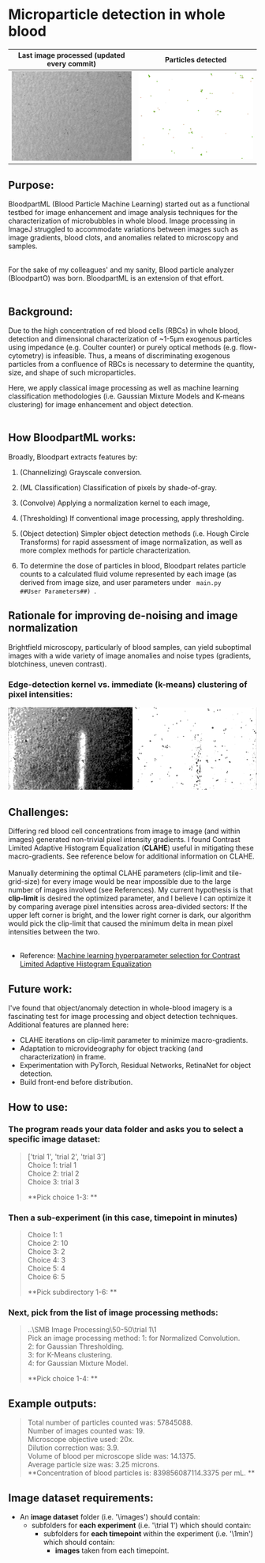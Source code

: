 # Microparticle detection in whole blood

Last image processed (updated every commit)              |  Particles detected
:-------------------------:|:-------------------------:
<img src="sample_output/original.png" >  |  <img src="sample_output/measured.png" >

## Purpose:
BloodpartML (Blood Particle Machine Learning) started out as a functional testbed for image enhancement and image analysis techniques for the characterization of microbubbles in whole blood.  Image processing in ImageJ struggled to accommodate variations between images such as image gradients, blood clots, and anomalies related to microscopy and samples.  <br><br>

For the sake of my colleagues' and my sanity, Blood particle analyzer (BloodpartO) was born. BloodpartML is an extension of that effort. <br><br>


## Background:
Due to the high concentration of red blood cells (RBCs) in whole blood, detection and dimensional characterization of ~1-5μm exogenous particles using impedance (e.g. Coulter counter) or purely optical methods (e.g. flow-cytometry) is infeasible.  Thus, a means of discriminating exogenous particles from a confluence of RBCs is necessary to determine the quantity, size, and shape of such microparticles. 

Here, we apply classical image processing as well as machine learning classification methodologies (i.e. Gaussian Mixture Models and K-means clustering) for image enhancement and object detection. <br><br>


## How BloodpartML works:

Broadly, Bloodpart extracts features by: 
1. (Channelizing) Grayscale conversion.
2. (ML Classification)  Classification of pixels by shade-of-gray.
3. (Convolve) Applying a normalization kernel to each image,
4. (Thresholding) If conventional image processing, apply thresholding. 
5. (Object detection) Simpler object detection methods (i.e. Hough Circle Transforms) for rapid assessment of image normalization, as well as more complex methods for particle characterization.

2. To determine the dose of particles in blood, Bloodpart relates particle counts to a calculated fluid volume represented by each image (as derived from image size, and user parameters under <code> main.py ##User Parameters##) </code>.
</ul>

## Rationale for improving de-noising and image normalization
Brightfield microscopy, particularly of blood samples, can yield suboptimal images with a wide variety of image anomalies and noise types (gradients, blotchiness, uneven contrast).  

<b><h3>Edge-detection kernel vs. immediate (k-means) clustering of pixel intensities:</h3></b>
![example](/readme_images/GTvsKM.png?raw=true "GTvsKM")

## Challenges:
Differing red blood cell concentrations from image to image (and within images) generated non-trivial pixel intensity gradients. I found Contrast Limited Adaptive Histogram Equalization (<b>CLAHE</b>) useful in mitigating these macro-gradients. See reference below for additional information on CLAHE.  <br><br>
Manually determining the optimal CLAHE parameters (clip-limit and tile-grid-size) for every image would be near impossible due to the large number of images involved (see References). My current hypothesis is that <b>clip-limit</b> is desired the optimized parameter, and I believe I can optimize it by comparing average pixel intensities across area-divided sectors: If the upper left corner is bright, and the lower right corner is dark, our algorithm would pick the clip-limit that caused the minimum delta in mean pixel intensities between the two.<br><br>
* Reference: <a href = "https://jivp-eurasipjournals.springeropen.com/articles/10.1186/s13640-019-0445-4">Machine learning hyperparameter selection for Contrast Limited Adaptive Histogram Equalization </a>


## Future work:
I've found that object/anomaly detection in whole-blood imagery is a fascinating test for image processing and object detection techniques. Additional features are planned here:
* CLAHE iterations on clip-limit parameter to minimize macro-gradients. 
* Adaptation to microvideography for object tracking (and characterization) in frame. 
* Experimentation with PyTorch, Residual Networks, RetinaNet for object detection.
* Build front-end before distribution.

## How to use:
### The program reads your data folder and asks you to select a specific image dataset:

> ['trial 1', 'trial 2', 'trial 3']  
> Choice 1: trial 1  
> Choice 2: trial 2  
> Choice 3: trial 3  
>  
> **Pick choice 1-3:  <enter an input> **

### Then a sub-experiment (in this case, timepoint in minutes)

> Choice 1: 1  
> Choice 2: 10  
> Choice 3: 2  
> Choice 4: 3  
> Choice 5: 4  
> Choice 6: 5  
>  
> **Pick subdirectory 1-6:  <enter an input> **

### Next, pick from the list of image processing methods:

> ..\SMB Image Processing\50-50\trial 1\1  
> Pick an image processing method:
> 1: for Normalized Convolution.  
> 2: for Gaussian Thresholding.   
> 3: for K-Means clustering.   
> 4: for Gaussian Mixture Model.
>
> **Pick choice 1-4: <enter an input> **


## Example outputs: 

> Total number of particles counted was: 57845088.  
> Number of images counted was: 19.  
> Microscope objective used: 20x.  
> Dilution correction was: 3.9.  
> Volume of blood per microscope slide was: 14.1375.  
> Average particle size was: 3.25 microns.  
> **Concentration of blood particles is: 839856087114.3375 per mL.  **

## Image dataset requirements:
- An **image dataset** folder (i.e. '\\images') should contain: 
    - subfolders for **each experiment** (i.e. '\\trial 1') which should contain: 
        - subfolders for **each timepoint** within the experiment (i.e. '\\1min') which should contain: 
            - **images** taken from each timepoint.
